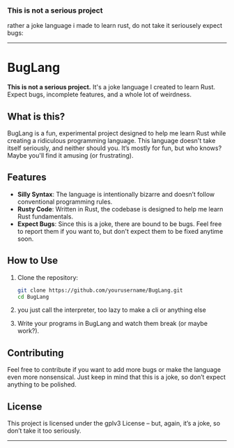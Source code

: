 ### This is not a serious project
rather a joke language i made to learn rust, do not take it seriousely expect bugs:

---

# BugLang

**This is not a serious project.** It's a joke language I created to learn Rust. Expect bugs, incomplete features, and a whole lot of weirdness. 

## What is this?

 BugLang is a fun, experimental project designed to help me learn Rust while creating a ridiculous programming language. This language doesn't take itself seriously, and neither should you. It’s mostly for fun, but who knows? Maybe you'll find it amusing (or frustrating).

## Features

- **Silly Syntax**: The language is intentionally bizarre and doesn’t follow conventional programming rules.
- **Rusty Code**: Written in Rust, the codebase is designed to help me learn Rust fundamentals.
- **Expect Bugs**: Since this is a joke, there are bound to be bugs. Feel free to report them if you want to, but don't expect them to be fixed anytime soon.

## How to Use

1. Clone the repository:
   ```bash
   git clone https://github.com/yourusername/BugLang.git
   cd BugLang
   ```

2. you just call the interpreter, too lazy to make a cli or anything else

3. Write your programs in BugLang and watch them break (or maybe work?).

## Contributing

Feel free to contribute if you want to add more bugs or make the language even more nonsensical. Just keep in mind that this is a joke, so don’t expect anything to be polished.

## License

This project is licensed under the gplv3 License – but, again, it’s a joke, so don’t take it too seriously.

---

